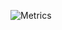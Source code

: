 ![Metrics](https://metrics.lecoq.io/hyesungoh?template=classic&isocalendar=1&stars=1&notable=1&posts=1&achievements=1&isocalendar.duration=full-year&stars.limit=3&achievements.threshold=C&achievements.secrets=true&achievements.display=compact&achievements.limit=0&notable.from=organization&notable.repositories=false&notable.indepth=false&notable.types=commit&posts.source=hashnode&posts.descriptions=false&posts.covers=false&posts.limit=3&posts.user=.user.login&config.timezone=Asia%2FSeoul)
